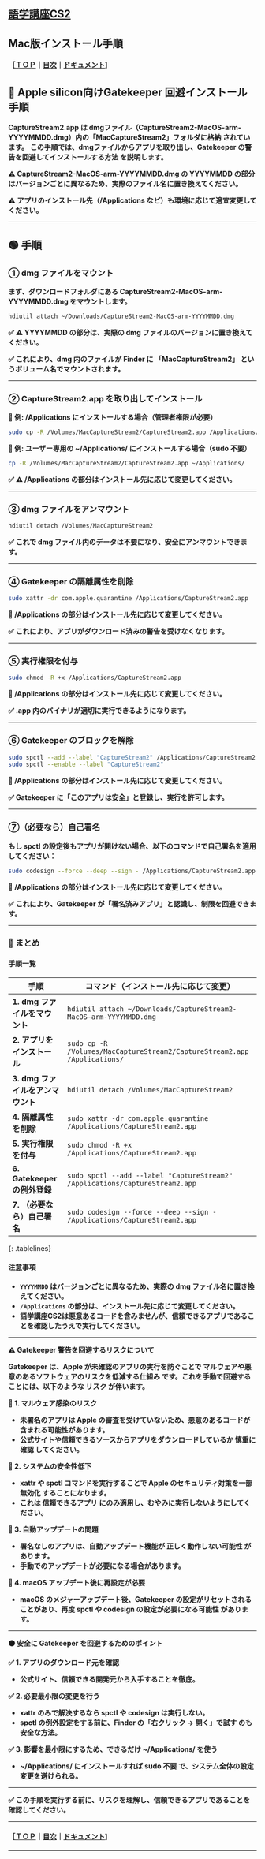 ## [語学講座CS2](https://csreviser.github.io/CaptureStream2/) 
## Mac版インストール手順
#### ［[ＴＯＰ](./)**｜**[目次](./#目次)**｜**[ドキュメント](./#ドキュメント-1)]

## 🔹 Apple silicon向けGatekeeper 回避インストール手順

**CaptureStream2.app は dmgファイル（CaptureStream2-MacOS-arm-YYYYMMDD.dmg）内の「MacCaptureStream2」フォルダに格納 されています。**
**この手順では、dmgファイルからアプリを取り出し、Gatekeeper の警告を回避してインストールする方法 を説明します。**

**⚠️ CaptureStream2-MacOS-arm-YYYYMMDD.dmg の YYYYMMDD の部分はバージョンごとに異なるため、実際のファイル名に置き換えてください。**

**⚠️ アプリのインストール先（/Applications など）も環境に応じて適宜変更してください。**

---

## 🟢 手順

### ① dmg ファイルをマウント

**まず、ダウンロードフォルダにある CaptureStream2-MacOS-arm-YYYYMMDD.dmg をマウントします。**
```sh
hdiutil attach ~/Downloads/CaptureStream2-MacOS-arm-YYYYMMDD.dmg
```
**✅ ⚠️ YYYYMMDD の部分は、実際の dmg ファイルのバージョンに置き換えてください。**

**✅ これにより、dmg 内のファイルが Finder に 「MacCaptureStream2」 というボリューム名でマウントされます。**

---

### ② CaptureStream2.app を取り出してインストール

**📌 例: /Applications にインストールする場合（管理者権限が必要）**
```sh
sudo cp -R /Volumes/MacCaptureStream2/CaptureStream2.app /Applications/
```

**📌 例: ユーザー専用の ~/Applications/ にインストールする場合（sudo 不要）**
```sh
cp -R /Volumes/MacCaptureStream2/CaptureStream2.app ~/Applications/
```
**✅ ⚠️ /Applications の部分はインストール先に応じて変更してください。**

---

### ③ dmg ファイルをアンマウント
```sh
hdiutil detach /Volumes/MacCaptureStream2
```
**✅ これで dmg ファイル内のデータは不要になり、安全にアンマウントできます。**

---

### ④ Gatekeeper の隔離属性を削除
```sh
sudo xattr -dr com.apple.quarantine /Applications/CaptureStream2.app
```
**📌 /Applications の部分はインストール先に応じて変更してください。**

**✅ これにより、アプリがダウンロード済みの警告を受けなくなります。**

---

### ⑤ 実行権限を付与
```sh
sudo chmod -R +x /Applications/CaptureStream2.app
```

**📌 /Applications の部分はインストール先に応じて変更してください。**

**✅ .app 内のバイナリが適切に実行できるようになります。**

---

### ⑥ Gatekeeper のブロックを解除
```sh
sudo spctl --add --label "CaptureStream2" /Applications/CaptureStream2.app
sudo spctl --enable --label "CaptureStream2"
```
**📌 /Applications の部分はインストール先に応じて変更してください。**

**✅ Gatekeeper に「このアプリは安全」と登録し、実行を許可します。**

---

### ⑦（必要なら）自己署名

**もし spctl の設定後もアプリが開けない場合、以下のコマンドで自己署名を適用してください：**
```sh
sudo codesign --force --deep --sign - /Applications/CaptureStream2.app
```
**📌 /Applications の部分はインストール先に応じて変更してください。**

**✅ これにより、Gatekeeper が「署名済みアプリ」と認識し、制限を回避できます。**

---

### 🔹 まとめ
#### 手順一覧
<style>
.tablelines table, .tablelines td, .tablelines th {
        border: 1px solid black;
        }
</style>
| **手順** | **コマンド（インストール先に応じて変更）** |
|---|---|
| **1. dmg ファイルをマウント** | `hdiutil attach ~/Downloads/CaptureStream2-MacOS-arm-YYYYMMDD.dmg` |
| **2. アプリをインストール** | `sudo cp -R /Volumes/MacCaptureStream2/CaptureStream2.app /Applications/` |
| **3. dmg ファイルをアンマウント** | `hdiutil detach /Volumes/MacCaptureStream2` |
| **4. 隔離属性を削除** | `sudo xattr -dr com.apple.quarantine /Applications/CaptureStream2.app` |
| **5. 実行権限を付与** | `sudo chmod -R +x /Applications/CaptureStream2.app` |
| **6. Gatekeeper の例外登録** | `sudo spctl --add --label "CaptureStream2" /Applications/CaptureStream2.app` |
| **7. （必要なら）自己署名** | `sudo codesign --force --deep --sign - /Applications/CaptureStream2.app` |
{: .tablelines}

#### 注意事項

- **`YYYYMMDD` はバージョンごとに異なるため、実際の dmg ファイル名に置き換えてください。**
- **`/Applications` の部分は、インストール先に応じて変更してください。**
- **語学講座CS2は悪意あるコードを含みませんが、信頼できるアプリであることを確認したうえで実行してください。**


---

**⚠️ Gatekeeper 警告を回避するリスクについて**

**Gatekeeper は、Apple が未確認のアプリの実行を防ぐことで マルウェアや悪意のあるソフトウェアのリスクを低減する仕組み です。これを手動で回避することには、以下のような リスク が伴います。**

**🔸 1. マルウェア感染のリスク**
* **未署名のアプリは Apple の審査を受けていないため、悪意のあるコードが含まれる可能性があります。**
* **公式サイトや信頼できるソースからアプリをダウンロードしているか 慎重に確認 してください。**

**🔸 2. システムの安全性低下**
* **xattr や spctl コマンドを実行することで Apple のセキュリティ対策を一部無効化 することになります。**
* **これは 信頼できるアプリ にのみ適用し、むやみに実行しないようにしてください。**

**🔸 3. 自動アップデートの問題**
* **署名なしのアプリは、自動アップデート機能が 正しく動作しない可能性 があります。**
* **手動でのアップデートが必要になる場合があります。**

**🔸 4. macOS アップデート後に再設定が必要**
* **macOS のメジャーアップデート後、Gatekeeper の設定がリセットされることがあり、再度 spctl や codesign の設定が必要になる可能性 があります。**

---

**🟠 安全に Gatekeeper を回避するためのポイント**

**✅ 1. アプリのダウンロード元を確認**
* **公式サイト、信頼できる開発元から入手することを徹底。**


**✅ 2. 必要最小限の変更を行う**
* **xattr のみで解決するなら spctl や codesign は実行しない。**
* **spctl の例外設定をする前に、Finder の「右クリック → 開く」で試す のも安全な方法。**

**✅ 3. 影響を最小限にするため、できるだけ ~/Applications/ を使う**
* **~/Applications/ にインストールすれば sudo 不要 で、システム全体の設定変更を避けられる。**

---

**✅ この手順を実行する前に、リスクを理解し、信頼できるアプリであることを確認してください。**


---

#### ［[ＴＯＰ](./)**｜**[目次](./#目次)**｜**[ドキュメント](./#ドキュメント-1)]

*** 
 <link rel="shortcut icon" type="image/x-icon" href="https://avatars.githubusercontent.com/u/46049273?v=4">
 <meta name="twitter:image:src" content="https://avatars.githubusercontent.com/u/46049273?v=4">

